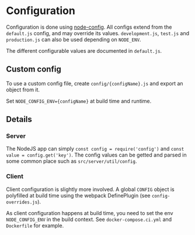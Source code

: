 # Configuration

Configuration is done using [node-config](https://github.com/node-config).
All configs extend from the `default.js` config, and may override its values.
`development.js`, `test.js` and `production.js` can also be used depending on `NODE_ENV`.

The different configurable values are documented in `default.js`.

## Custom config

To use a custom config file, create `config/{configName}.js` and export an object from it.

Set `NODE_CONFIG_ENV={configName}` at build time and runtime.

## Details

### Server

The NodeJS app can simply `const config = require('config')`
and `const value = config.get('key')`. The config values can be getted and parsed in some common place such as `src/server/util/config`.

### Client

Client configuration is slightly more involved.
A global `CONFIG` object is polyfilled at build time using the webpack DefinePlugin (see `config-overrides.js`).

As client configuration happens at build time, you need to set the env `NODE_CONFIG_ENV` in the build context. See `docker-compose.ci.yml` and `Dockerfile` for example.
